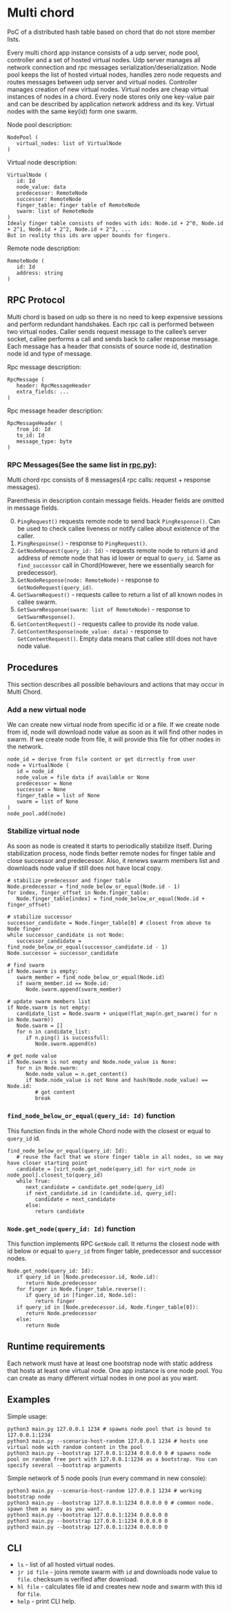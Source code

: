 # Multi chord

PoC of a distributed hash table based on chord that do not store member lists.

Every multi chord app instance consists of a udp server, node pool, controller and a set of hosted virtual nodes. Udp
server manages all network connection and rpc messages serialization/deserialization. Node pool keeps the list of hosted
virtual nodes, handles zero node requests and routes messages between udp server and virtual nodes. Controller manages
creation of new virtual nodes. Virtual nodes are cheap virtual instances of nodes in a chord. Every node stores only one
key-value pair and can be described by application network address and its key. Virtual nodes with the same key(id) form
one swarm.

Node pool description:

```
NodePool (
   virtual_nodes: list of VirtualNode
)
```

Virtual node description:

```
VirtualNode (
   id: Id
   node_value: data
   predecessor: RemoteNode
   successor: RemoteNode
   finger_table: finger table of RemoteNode
   swarm: list of RemoteNode
)
Idealy finger table consists of nodes with ids: Node.id + 2^0, Node.id + 2^1, Node.id + 2^2, Node.id + 2^3, ...
But in reality this ids are upper bounds for fingers.
```

Remote node description:

```
RemoteNode (
   id: Id
   address: string
)
```

## RPC Protocol

Multi chord is based on udp so there is no need to keep expensive sessions and perform redundant handshakes. Each rpc
call is performed between two virtual nodes. Caller sends request message to the callee’s server socket, callee performs
a call and sends back to caller response message. Each message has a header that consists of source node id, destination
node id and type of message.

Rpc message description:

```
RpcMessage (
   header: RpcMessageHeader
   extra_fields: ...
)
```

Rpc message header description:

```
RpcMessageHeader (
   from_id: Id
   to_id: Id
   message_type: byte
)
```

### RPC Messages(See the same list in [rpc.py](./multi_chord/rpc.py)):

Multi chord rpc consists of 8 messages(4 rpc calls: request + response messages).

Parenthesis in description contain message fields. Header fields are omitted in message fields.

0. `PingRequest()` requests remote node to send back `PingResponse()`. Can be used to check callee liveness or notify
   callee about existence of the caller.
1. `PingRespoinse()` - response to `PingRequest()`.
2. `GetNodeRequest(query_id: Id)` - requests remote node to return id and address of remote node that has id lower or
   equal
   to `query_id`. Same as `find_successor` call in Chord(However, here we essentially search for predecessor).
3. `GetNodeResponse(node: RemoteNode)` - response to `GetNodeRequest(query_id)`.
4. `GetSwarmRequest()` - requests callee to return a list of all known nodes in callee swarm.
5. `GetSwarmResponse(swarm: list of RemoteNode)` - response to `GetSwarmResponse()`.
6. `GetContentRequest()` - requests callee to provide its node value.
7. `GetContentResponse(node_value: data)` - response to `GetContentRequest()`. Empty data means that callee still does
   not have node value.

## Procedures

This section describes all possible behaviours and actions that may occur in Multi Chord.

### Add a new virtual node

We can create new virtual node from specific id or a file. If we create node from id, node will download node value as
soon as it will find other nodes in swarm. If we create node from file, it will provide this file for other nodes in the
network.

```
node_id = derive from file content or get dirrectly from user
node = VirtualNode (
   id = node_id
   node_value = file data if available or None
   predecessor = None
   successor = None
   finger_table = list of None
   swarm = list of None
)
node_pool.add(node)
```

### Stabilize virtual node

As soon as node is created it starts to periodically stabilize itself. During stabilization process, node finds better
remote nodes for finger table and close successor and predecessor. Also, it renews swarm members list and downloads node
value if still does not have local copy.

```
# stabilize predecessor and finger table
Node.predecessor = find_node_below_or_equal(Node.id - 1)
for index, finger_offset in Node.finger_table:
   Node.finger_table[index] = find_node_below_or_equal(Node.id + finger_offset)

# stabilize successor
successor_candidate = Node.finger_table[0] # closest from above to Node finger
while successor_candidate is not Node:
   successor_candidate = find_node_below_or_equal(successor_candidate.id - 1)
Node.successor = successor_candidate

# find swarm
if Node.swarm is empty:
   swarm_member = find_node_below_or_equal(Node.id)
   if swarm_member.id == Node.id:
      Node.swarm.append(swarm_member)

# update swarm members list
if Node.swarm is not empty:
   candidate_list = Node.swarm + unique(flat_map(n.get_swarm() for n in Node.swarm))
   Node.swarm = []
   for n in candidate_list:
      if n.ping() is successfull:
         Node.swarm.append(n)

# get node value
if Node.swarm is not empty and Node.node_value is None:
   for n in Node.swarm:
      Node.node_value = n.get_content()
      if Node.node_value is not None and hash(Node.node_value) == Node.id:
         # got content
         break
```

### `find_node_below_or_equal(query_id: Id)` function

This function finds in the whole Chord node with the closest or equal to `query_id` id.

```
find_node_below_or_equal(query_id: Id):
   # reuse the fact that we store finger table in all nodes, so we may have closer starting point
   candidate = [virt_node.get_node(query_id) for virt_node in node_pool].closest_to(query_id)
   while True:
      next_candidate = candidate.get_node(query_id)
      if next_candidate.id in (candidate.id, query_id]:
         candidate = next_candidate
      else:
         return candidate
```

### `Node.get_node(query_id: Id)` function

This function implements RPC `GetNode` call. It returns the closest node with id below or equal to `query_id` from
finger table, predecessor and successor nodes.

```
Node.get_node(query_id: Id):
   if query_id in [Node.predecessor.id, Node.id):
      return Node.predecessor
   for finger in Node.finger_table.reverse():
      if query_id in [finger.id, Node.id):
         return finger
   if query_id in [Node.predecessor.id, Node.finger_table[0]):
      return Node.predecessor
   else:
      return Node
```

## Runtime requirements

Each network must have at least one bootstrap node with static address that hosts at least one virtual node.
One app instance is one node pool. You can create as many different virtual nodes in one pool as you want.

## Examples

Simple usage:

```shell
python3 main.py 127.0.0.1 1234 # spawns node pool that is bound to 127.0.0.1:1234
python3 main.py --scenario-host-random 127.0.0.1 1234 # hosts one virtual node with random content in the pool
python3 main.py --bootstrap 127.0.0.1:1234 0.0.0.0 0 # spawns node pool on random free port with 127.0.0.1:1234 as a bootstrap. You can specify several --bootstrap arguments 
```

Simple network of 5 node pools (run every command in new console):

```shell
python3 main.py --scenario-host-random 127.0.0.1 1234 # working bootstrap node
python3 main.py --bootstrap 127.0.0.1:1234 0.0.0.0 0 # common node. spawn them as many as you want.
python3 main.py --bootstrap 127.0.0.1:1234 0.0.0.0 0
python3 main.py --bootstrap 127.0.0.1:1234 0.0.0.0 0
python3 main.py --bootstrap 127.0.0.1:1234 0.0.0.0 0
```

## CLI

+ `ls` - list of all hosted virtual nodes.
+ `jr id file` - joins remote swarm with `id` and downloads node value to `file`. checksum is verified after download.
+ `hl file` - calculates file id and creates new node and swarm with this id for `file`.
+ `help` - print CLI help.